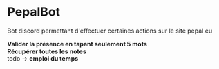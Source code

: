 # PepalBot
Bot discord permettant d'effectuer certaines actions sur le site pepal.eu

**Valider la présence en tapant seulement 5 mots**\
**Récupérer toutes les notes**\
todo -> **emploi du temps**
